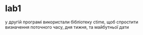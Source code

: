 # lab1
у другій програмі використали бібліотеку ctime, щоб спростити визначення поточного часу, дня тижня, та майбутньої дати
